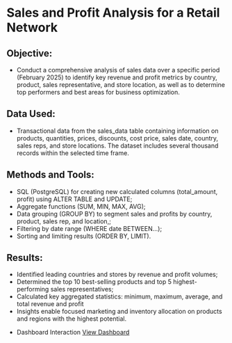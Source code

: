 # Sales and Profit Analysis for a Retail Network

## Objective:
* Conduct a comprehensive analysis of sales data over a specific period (February 2025) to identify key revenue and profit metrics by country, product, sales representative, and store location, as well as to determine top performers and best areas for business optimization.

## Data Used:
* Transactional data from the sales_data table containing information on products, quantities, prices, discounts, cost price, sales date, country, sales reps, and store locations. The dataset includes several thousand records within the selected time frame.

## Methods and Tools:
* SQL (PostgreSQL) for creating new calculated columns (total_amount, profit) using ALTER TABLE and UPDATE;
* Aggregate functions (SUM, MIN, MAX, AVG);
* Data grouping (GROUP BY) to segment sales and profits by country, product, sales rep, and location,;
* Filtering by date range (WHERE date BETWEEN...);
* Sorting and limiting results (ORDER BY, LIMIT).

## Results:
* Identified leading countries and stores by revenue and profit volumes;
* Determined the top 10 best-selling products and top 5 highest-performing sales representatives;
* Calculated key aggregated statistics: minimum, maximum, average, and total revenue and profit
* Insights enable focused marketing and inventory allocation on products and regions with the highest potential.
- Dashboard Interaction <a href = "">View Dashboard</a>
